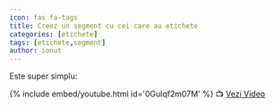 ```yaml
---
icon: fas fa-tags
title: Creez un segment cu cei care au etichete
categories: [etichete]
tags: [etichete,segment]
author: ionut
---
```


Este super simplu:

[//]: # (Comming soon video)

{% include embed/youtube.html id='0Gulqf2m07M' %}
📺 [Vezi Video](https://www.youtube.com/watch?v=0Gulqf2m07M)
